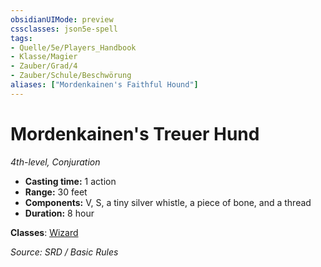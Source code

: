 ```yaml
---
obsidianUIMode: preview
cssclasses: json5e-spell
tags:
- Quelle/5e/Players_Handbook
- Klasse/Magier
- Zauber/Grad/4
- Zauber/Schule/Beschwörung
aliases: ["Mordenkainen's Faithful Hound"]
---
```

# Mordenkainen's Treuer Hund
*4th-level, Conjuration*  

- **Casting time:** 1 action
- **Range:** 30 feet
- **Components:** V, S, a tiny silver whistle, a piece of bone, and a thread
- **Duration:** 8 hour



**Classes**: [Wizard](../Charakteroptionen/Klassen/Magier.md)

*Source: SRD / Basic Rules*